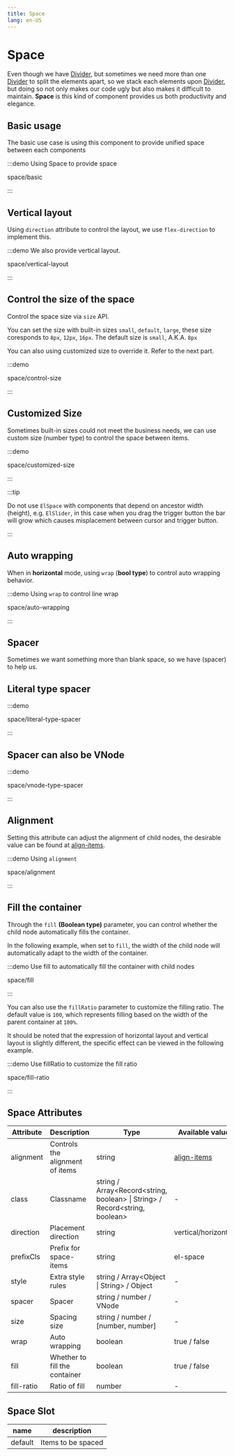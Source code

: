 ```yaml
---
title: Space
lang: en-US
---
```


# Space

Even though we have [Divider](/en-US/component/divider), but sometimes we need more than one [Divider](/en-US/component/divider) to split the elements apart, so we stack each elements upon [Divider](/en-US/component/divider), but doing so not only makes our code ugly but also makes it difficult to maintain. **Space** is this kind of component provides us both productivity and elegance.

## Basic usage

The basic use case is using this component to provide unified space between each components

:::demo Using Space to provide space

space/basic

:::

## Vertical layout

Using `direction` attribute to control the layout, we use `flex-direction` to implement this.

:::demo We also provide vertical layout.

space/vertical-layout

:::

## Control the size of the space

Control the space size via `size` API.

You can set the size with built-in sizes `small`, `default`, `large`, these size coresponds to `8px`, `12px`, `16px`. The default size is `small`, A.K.A. `8px`

You can also using customized size to override it. Refer to the next part.

:::demo

space/control-size

:::

## Customized Size

Sometimes built-in sizes could not meet the business needs, we can use custom size (number type) to control the space between items.

:::demo

space/customized-size

:::

:::tip

Do not use `ElSpace` with components that depend on ancestor width (height), e.g. `ElSlider`, in this case when you drag the trigger button the bar will grow which causes misplacement between cursor and trigger button.

:::

## Auto wrapping

When in **horizontal** mode, using `wrap` (**bool type**) to control auto wrapping behavior.

:::demo Using `wrap` to control line wrap

space/auto-wrapping

:::

## Spacer

Sometimes we want something more than blank space, so we have (spacer) to help us.

## Literal type spacer

:::demo

space/literal-type-spacer

:::

## Spacer can also be VNode

:::demo

space/vnode-type-spacer

:::

## Alignment

Setting this attribute can adjust the alignment of child nodes, the desirable value can be found at [align-items](https://developer.mozilla.org/en-US/docs/Web/CSS/align-items).

:::demo Using `alignment`

space/alignment

:::

## Fill the container

Through the `fill` **(Boolean type)** parameter, you can control whether the child node automatically fills the container.

In the following example, when set to `fill`, the width of the child node will automatically adapt to the width of the container.

:::demo Use fill to automatically fill the container with child nodes

space/fill

:::

You can also use the `fillRatio` parameter to customize the filling ratio. The default value is `100`, which represents filling based on the width of the parent container at `100%`.

It should be noted that the expression of horizontal layout and vertical layout is slightly different, the specific effect can be viewed in the following example.

:::demo Use fillRatio to customize the fill ratio

space/fill-ratio

:::

## Space Attributes

| Attribute  | Description                     | Type                                                                        | Available value                                                             | Default    |
| ---------- | ------------------------------- | --------------------------------------------------------------------------- | --------------------------------------------------------------------------- | ---------- |
| alignment  | Controls the alignment of items | string                                                                      | [align-items](https://developer.mozilla.org/en-US/docs/Web/CSS/align-items) | 'center'   |
| class      | Classname                       | string / Array<Record<string, boolean> \| String> / Record<string, boolean> | -                                                                           | -          |
| direction  | Placement direction             | string                                                                      | vertical/horizontal                                                         | horizontal |
| prefixCls  | Prefix for space-items          | string                                                                      | el-space                                                                    | -          |
| style      | Extra style rules               | string / Array<Object \| String> / Object                                   | -                                                                           | -          |
| spacer     | Spacer                          | string / number / VNode                                                     | -                                                                           | -          |
| size       | Spacing size                    | string / number / [number, number]                                          | -                                                                           | 'small'    |
| wrap       | Auto wrapping                   | boolean                                                                     | true / false                                                                | false      |
| fill       | Whether to fill the container   | boolean                                                                     | true / false                                                                | false      |
| fill-ratio | Ratio of fill                   | number                                                                      | -                                                                           | 100        |

## Space Slot

| name    | description        |
| ------- | ------------------ |
| default | Items to be spaced |
